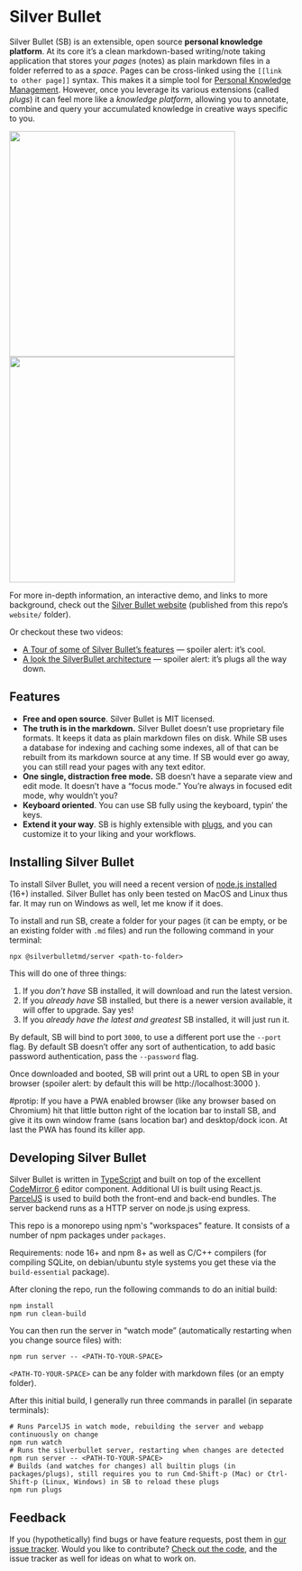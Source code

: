 # Silver Bullet
Silver Bullet (SB) is an extensible, open source **personal knowledge platform**. At its core it’s a clean markdown-based writing/note taking application that stores your _pages_ (notes) as plain markdown files in a folder referred to as a _space_. Pages can be cross-linked using the `[[link to other page]]` syntax. This makes it a simple tool for [Personal Knowledge Management](https://en.wikipedia.org/wiki/Personal_knowledge_management). However, once you leverage its various extensions (called _plugs_) it can feel more like a _knowledge platform_, allowing you to annotate, combine and query your accumulated knowledge in creative ways specific to you.

<img src="https://github.com/silverbulletmd/silverbullet/raw/main/images/silverbullet-pwa.png" height="400"/>
<img src="https://github.com/silverbulletmd/silverbullet/raw/main/images/silverbullet-ios.png" height="400"/>

For more in-depth information, an interactive demo, and links to more background, check out the [Silver Bullet website](https://silverbullet.md) (published from this repo’s `website/` folder).

Or checkout these two videos:

* [A Tour of some of Silver Bullet’s features](https://youtu.be/RYdc3UF9gok) — spoiler alert: it’s cool.
* [A look the SilverBullet architecture](https://youtu.be/mXCGau05p5o) — spoiler alert: it’s plugs all the way down.

## Features
* **Free and open source**. Silver Bullet is MIT licensed.
* **The truth is in the markdown.** Silver Bullet doesn’t use proprietary file formats. It keeps it data as plain markdown files on disk. While SB uses a database for indexing and caching some indexes, all of that can be rebuilt from its markdown source at any time. If SB would ever go away, you can still read your pages with any text editor.
* **One single, distraction free mode.** SB doesn’t have a separate view and edit mode. It doesn’t have a “focus mode.” You’re always in focused edit mode, why wouldn’t you?
* **Keyboard oriented**. You can use SB fully using the keyboard, typin’ the keys.
* **Extend it your way**. SB is highly extensible with [plugs](https://silverbullet.md/🔌_Plugs), and you can customize it to your liking and your workflows.

## Installing Silver Bullet
To install Silver Bullet, you will need a recent version of [node.js installed](https://nodejs.org/en/) (16+) installed. Silver Bullet has only been tested on MacOS and Linux thus far. It may run on Windows as well, let me know if it does.

To install and run SB, create a folder for your pages (it can be empty, or be an existing folder with `.md` files) and run the following command in your terminal:

    npx @silverbulletmd/server <path-to-folder>

This will do one of three things:

1. If you _don’t have_ SB installed, it will download and run the latest version.
2. If you _already have_ SB installed, but there is a newer version available, it will offer to upgrade. Say yes!
3. If you _already have the latest and greatest_ SB installed, it will just run it.

By default, SB will bind to port `3000`, to use a different port use the `--port` flag. By default SB doesn’t offer any sort of authentication, to add basic password authentication, pass the `--password` flag.

Once downloaded and booted, SB will print out a URL to open SB in your browser (spoiler alert: by default this will be http://localhost:3000 ).

#protip: If you have a PWA enabled browser (like any browser based on Chromium) hit that little button right of the location bar to install SB, and give it its own window frame (sans location bar) and desktop/dock icon. At last the PWA has found its killer app.

## Developing Silver Bullet
Silver Bullet is written in [TypeScript](https://www.typescriptlang.org/) and built on top of the excellent [CodeMirror 6](https://codemirror.net/) editor component. Additional UI is built using React.js. [ParcelJS](https://parceljs.org/) is used to build both the front-end and back-end bundles. The server backend runs as a HTTP server on node.js using express.

This repo is a monorepo using npm's "workspaces" feature. It consists of a number of npm packages under `packages`.

Requirements: node 16+ and npm 8+ as well as C/C++ compilers (for compiling SQLite, on debian/ubuntu style systems you get these via the `build-essential` package).

After cloning the repo, run the following commands to do an initial build:

```shell
npm install
npm run clean-build
```

You can then run the server in “watch mode” (automatically restarting when you change source files) with:

```shell
npm run server -- <PATH-TO-YOUR-SPACE>
```

`<PATH-TO-YOUR-SPACE>` can be any folder with markdown files (or an empty folder).

After this initial build, I generally run three commands in parallel (in separate terminals):

```shell
# Runs ParcelJS in watch mode, rebuilding the server and webapp continuously on change
npm run watch
# Runs the silverbullet server, restarting when changes are detected
npm run server -- <PATH-TO-YOUR-SPACE>
# Builds (and watches for changes) all builtin plugs (in packages/plugs), still requires you to run Cmd-Shift-p (Mac) or Ctrl-Shift-p (Linux, Windows) in SB to reload these plugs
npm run plugs
```

## Feedback
If you (hypothetically) find bugs or have feature requests, post them in [our issue tracker](https://github.com/silverbulletmd/silverbullet/issues). Would you like to contribute? [Check out the code](https://github.com/silverbulletmd/silverbullet), and the issue tracker as well for ideas on what to work on.
